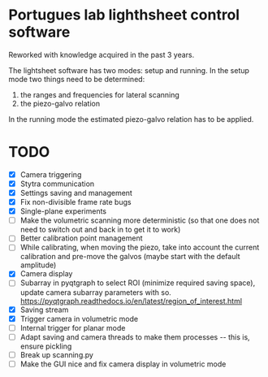 # Portugues lab lighthsheet control software

Reworked with knowledge acquired in the past 3 years.

The lightsheet software has two modes: setup and running.
In the setup mode two things need to be determined: 
1) the ranges and frequencies for lateral scanning
2) the piezo-galvo relation

In the running mode the estimated piezo-galvo relation has to be applied.

# TODO
 - [X] Camera triggering
 - [X] Stytra communication
 - [X] Settings saving and management
 - [X] Fix non-divisible frame rate bugs
 - [X] Single-plane experiments
 - [ ] Make the volumetric scanning more deterministic (so that one does not need to switch out and back in to get it to work)
 - [ ] Better calibration point management
 - [ ] While calibrating, when moving the piezo, take into account the current calibration and pre-move the galvos (maybe start with the default amplitude)
 - [x] Camera display
 - [ ] Subarray in pyqtgraph to select ROI (minimize required saving space), update camera subarray parameters with so.
    https://pyqtgraph.readthedocs.io/en/latest/region_of_interest.html
 - [x] Saving stream
 - [x] Trigger camera in volumetric mode
 - [ ] Internal trigger for planar mode
 - [ ] Adapt saving and camera threads to make them processes -- this is, ensure pickling
 - [ ] Break up scanning.py
 - [ ] Make the GUI nice and fix camera display in volumetric mode